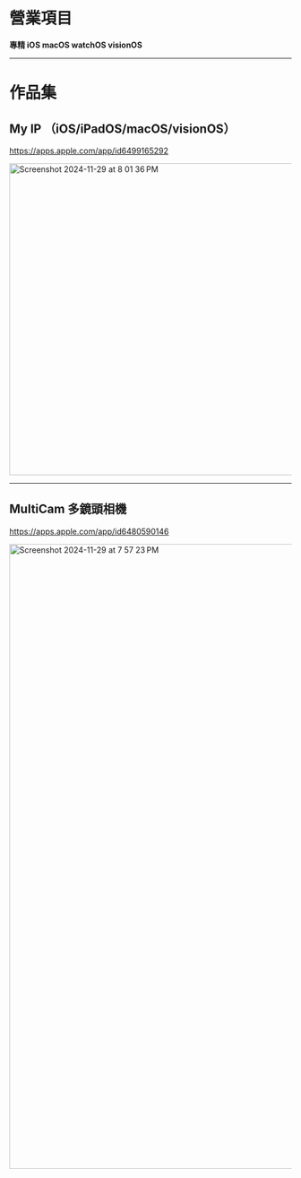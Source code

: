 # 營業項目

**專精 iOS macOS watchOS visionOS** 

---

# 作品集

## My IP （iOS/iPadOS/macOS/visionOS）
https://apps.apple.com/app/id6499165292

<img width="557" alt="Screenshot 2024-11-29 at 8 01 36 PM" src="https://github.com/user-attachments/assets/b64ef4ac-c485-4b0a-bc4f-8689473322b1">

---

## MultiCam 多鏡頭相機 
https://apps.apple.com/app/id6480590146

<img width="1116" alt="Screenshot 2024-11-29 at 7 57 23 PM" src="https://github.com/user-attachments/assets/202b1f7b-4050-415e-80d4-7436145b8875">

